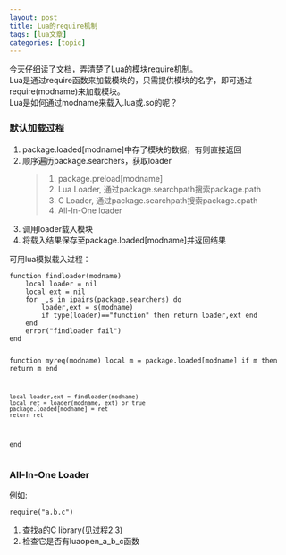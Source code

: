 ```yaml
---
layout: post
title: Lua的require机制 
tags: [lua文章]
categories: [topic]
---
```

<p>今天仔细读了文档，弄清楚了Lua的模块require机制。<br/>
Lua是通过require函数来加载模块的，只需提供模块的名字，即可通过require(modname)来加载模块。<br/>
Lua是如何通过modname来载入.lua或.so的呢？</p>

<h3 id="默认加载过程">默认加载过程</h3>
<ol>
  <li>package.loaded[modname]中存了模块的数据，有则直接返回</li>
  <li>顺序遍历package.searchers，获取loader
    <blockquote>
      <ol>
        <li>package.preload[modname]</li>
        <li>Lua Loader, 通过package.searchpath搜索package.path</li>
        <li>C Loader, 通过package.searchpath搜索package.cpath</li>
        <li>All-In-One loader</li>
      </ol>
    </blockquote>
  </li>
  <li>调用loader载入模块</li>
  <li>将载入结果保存至package.loaded[modname]并返回结果</li>
</ol>

<p>可用lua模拟载入过程：</p>
<div class="language-plaintext highlighter-rouge"><div class="highlight"><pre class="highlight"><code>function findloader(modname)
    local loader = nil
    local ext = nil
    for _,s in ipairs(package.searchers) do
        loader,ext = s(modname)
        if type(loader)==&#34;function&#34; then return loader,ext end
    end
    error(&#34;findloader fail&#34;)
end

function myreq(modname)
    local m = package.loaded[modname]
    if m then return m end

    local loader,ext = findloader(modname)
    local ret = loader(modname, ext) or true
    package.loaded[modname] = ret
    return ret
end
</code></pre></div></div>

<h3 id="all-in-one-loader">All-In-One Loader</h3>
<p>例如:</p>
<div class="language-plaintext highlighter-rouge"><div class="highlight"><pre class="highlight"><code>require(&#34;a.b.c&#34;)
</code></pre></div></div>
<ol>
  <li>查找a的C library(见过程2.3)</li>
  <li>检查它是否有luaopen_a_b_c函数</li>
</ol>